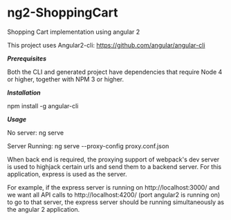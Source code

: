 # ng2-ShoppingCart
Shopping Cart implementation using angular 2

This project uses Angular2-cli: https://github.com/angular/angular-cli

***Prerequisites***

Both the CLI and generated project have dependencies that require Node 4 or higher, together with NPM 3 or higher.

***Installation***

npm install -g angular-cli

***Usage***

No server: ng serve

Server Running: ng serve --proxy-config proxy.conf.json

When back end is required, the proxying support of webpack's dev server is used to highjack certain urls and send them to a backend server. For this application, express is used as the server.

For example, if the express server is running on http://localhost:3000/ and we want all API calls to http://localhost:4200/ (port angular2 is running on) to go to that server, the express server should be running simultaneously as the angular 2 application.
